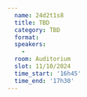 ```yaml
---
  name: 24d2t1s8
  title: TBD
  category: TBD
  format: 
  speakers: 
    - 
  room: Auditorium
  slot: 11/10/2024
  time_start: '16h45'
  time_end: '17h30'
---
```

